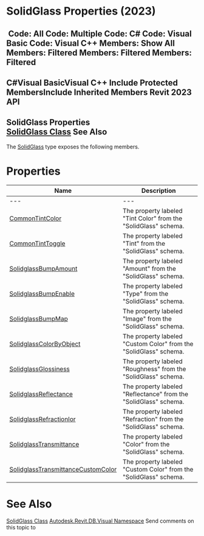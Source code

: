 # SolidGlass Properties (2023)

﻿
 Code: All Code: Multiple Code: C# Code: Visual Basic Code: Visual C++  Members: Show All Members: Filtered Members: Filtered Members: Filtered   
---  
C#Visual BasicVisual C++
Include Protected MembersInclude Inherited Members
Revit 2023 API  
---  
SolidGlass Properties  
[SolidGlass Class](f21fb90a-9c1d-77eb-69c0-775582db84e7.md "SolidGlass Class") See Also  
---  
The [SolidGlass](f21fb90a-9c1d-77eb-69c0-775582db84e7.md "SolidGlass Class") type exposes the following members.
# Properties
| Name | Description |
| --- | --- |
| --- | --- | --- |
| [CommonTintColor](b0655cc4-bc37-6732-2397-c63813b53be3.md "CommonTintColor Property") | The property labeled "Tint Color" from the "SolidGlass" schema. |
| [CommonTintToggle](c4595838-d99a-047f-8500-9e010ed0198e.md "CommonTintToggle Property") | The property labeled "Tint" from the "SolidGlass" schema. |
| [SolidglassBumpAmount](32ee4374-a275-8963-e29a-2a2a4e98cfff.md "SolidglassBumpAmount Property") | The property labeled "Amount" from the "SolidGlass" schema. |
| [SolidglassBumpEnable](91117578-223f-0a52-324f-46d2abee1052.md "SolidglassBumpEnable Property") | The property labeled "Type" from the "SolidGlass" schema. |
| [SolidglassBumpMap](9e353d07-1e1f-fb34-7e7a-74b947795115.md "SolidglassBumpMap Property") | The property labeled "Image" from the "SolidGlass" schema. |
| [SolidglassColorByObject](5d5c02ad-dd3e-978e-0296-2c36ff6031ec.md "SolidglassColorByObject Property") | The property labeled "Custom Color" from the "SolidGlass" schema. |
| [SolidglassGlossiness](f48b3938-ffd3-75ac-aae9-ecca5979bda0.md "SolidglassGlossiness Property") | The property labeled "Roughness" from the "SolidGlass" schema. |
| [SolidglassReflectance](cdfffa60-639d-7bab-c7ff-c0bcff325dd9.md "SolidglassReflectance Property") | The property labeled "Reflectance" from the "SolidGlass" schema. |
| [SolidglassRefractionIor](e014aa26-8ab1-2be7-1e2e-046ad73f81a0.md "SolidglassRefractionIor Property") | The property labeled "Refraction" from the "SolidGlass" schema. |
| [SolidglassTransmittance](2ca23814-372b-65d3-017a-e39c8ce50770.md "SolidglassTransmittance Property") | The property labeled "Color" from the "SolidGlass" schema. |
| [SolidglassTransmittanceCustomColor](950c7f50-2c58-2a4c-417c-a27cba56bd56.md "SolidglassTransmittanceCustomColor Property") | The property labeled "Custom Color" from the "SolidGlass" schema. |

# See Also
[SolidGlass Class](f21fb90a-9c1d-77eb-69c0-775582db84e7.md "SolidGlass Class")
[Autodesk.Revit.DB.Visual Namespace](f5a10581-6ac2-be19-0e32-f87d05bc8b83.md "Autodesk.Revit.DB.Visual Namespace")
Send comments on this topic to 
